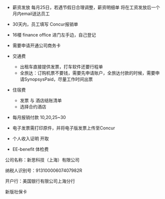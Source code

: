 * 薪资发放 每月25日，若遇节假日合理调整，薪资明细单 将在工资发放后一个月内email送达员工
* 30天内，员工填写 Concur报销单
* 16楼 finance office 进门左手边，自己登记
* 需要申请开通公司商务卡

* 交通费
  * 出租车直接提供发票，打车软件还要行程单
  * 全旅达：订购机票不要钱，需要先申请账户，全旅达付款的时候，需要申请SynopsysPaid，尽量工作时间出票

* 住宿费
  * 发票 与 酒店结账清单
  * 选择合约酒店

* 每月报销付款 10,20,25~30

* 电子发票需打印原件，并将电子版发票上传至Concur

* 个人收入证明 开取
* EE-benefit 体检费

公司名称：新思科技（上海）有限公司

纳税人识别号：91310000607407982R

开户行：美国银行有限公司上海分行

新版社保卡